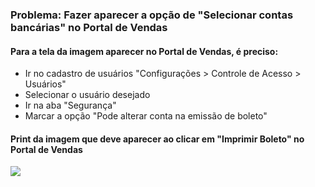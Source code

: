 ### Problema: Fazer aparecer a opção de "Selecionar contas bancárias" no Portal de Vendas

#### Para a tela da imagem aparecer no Portal de Vendas, é preciso:
<ul>
  <li>Ir no cadastro de usuários "Configurações > Controle de Acesso > Usuários"</li>
  <li>Selecionar o usuário desejado</li>
  <li>Ir na aba "Segurança"</li>
  <li>Marcar a opção "Pode alterar conta na emissão de boleto"</li>
</ul>

#### Print da imagem que deve aparecer ao clicar em "Imprimir Boleto" no Portal de Vendas
<img src="https://raw.githubusercontent.com/deivealtoe/problemas_sankhya_resolvidos/master/_src/_images/selecao_de_contas_bancarias.png">
